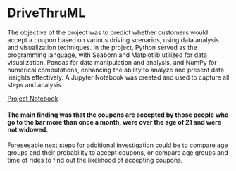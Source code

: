 # DriveThruML
The objective of the project was to predict whether customers would accept a coupon based on various driving scenarios, using data analysis and visualization techniques. In the project, Python served as the programming language, with Seaborn and Matplotlib utilized for data visualization, Pandas for data manipulation and analysis, and NumPy for numerical computations, enhancing the ability to analyze and present data insights effectively. A Jupyter Notebook was created and used to capture all steps and analysis.

<a href= "https://github.com/n8mauer/DriveThruML/blob/main/notebook/Project%20File.ipynb"> Project Notebook</a>

<h4 tabindex="-1" class="heading-element" dir="auto">The main finding was that the coupons are accepted by those people who go to the bar more than once a month, were over the age of 21 and were not widowed.</h4> 

Foreseeable next steps for additional investigation could be to compare age groups and their probability to accept coupons, or compare age groups and time of rides to find out the likelihood of accepting coupons.
